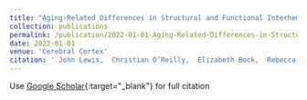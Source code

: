 ```yaml
---
title: "Aging-Related Differences in Structural and Functional Interhemispheric Connectivity"
collection: publications
permalink: /publication/2022-01-01-Aging-Related-Differences-in-Structural-and-Functional-Interhemispheric-Connectivity
date: 2022-01-01
venue: 'Cerebral Cortex'
citation: ' John Lewis,  Christian O’Reilly,  Elizabeth Bock,  Rebecca Theilmann,  Jeanne Townsend, &quot;Aging-Related Differences in Structural and Functional Interhemispheric Connectivity.&quot; Cerebral Cortex, 2022.'
---
```

Use [Google Scholar](https://scholar.google.com/scholar?q=Aging+Related+Differences+in+Structural+and+Functional+Interhemispheric+Connectivity){:target="_blank"} for full citation